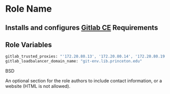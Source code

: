 Role Name
=========

Installs and configures [Gitlab CE](https://about.gitlab.com/install/#ubuntu)
Requirements
------------


Role Variables
--------------

```bash
gitlab_trusted_proxies: "'172.20.80.13', '172.20.80.14', '172.20.80.19'"
gitlab_loadbalancer_domain_name: "git-env.lib.princeton.edu"
```


BSD


An optional section for the role authors to include contact information, or a website (HTML is not allowed).
